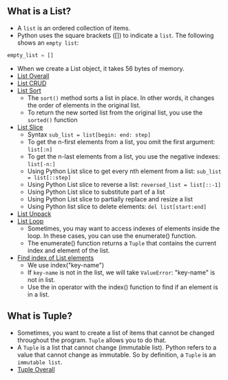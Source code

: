 ## What is a List?
- A `list` is an ordered collection of items. </br>
- Python uses the square brackets ([]) to indicate a `list`. The following shows an `empty list`: </br>

```python
empty_list = []
```
- When we create a List object, it takes 56 bytes of memory. </br>
- [List Overall](./list_source/list.py) </br>
- [List CRUD](./list_source/CRUD_list.py) </br>
- [List Sort](./list_source/sort_list.py) </br>
    - The `sort()` method sorts a list in place. In other words, it changes the order of elements in the original list. </br>
    - To return the new sorted list from the original list, you use the `sorted()` function </br>
- [List Slice](./list_source/slice_list.py) </br>
    - Syntax `sub_list = list[begin: end: step]` </br>
    - To get the n-first elements from a list, you omit the first argument: `list[:n]` </br>
    - To get the n-last elements from a list, you use the negative indexes: `list[-n:]` </br>
    - Using Python List slice to get every nth element from a list: `sub_list = list[::step]` </br>
    - Using Python List slice to reverse a list: `reversed_list = list[::-1]` </br>
    - Using Python List slice to substitute part of a list </br>
    - Using Python List slice to partially replace and resize a list </br> 
    - Using Python list slice to delete elements: `del list[start:end]`</br> 
- [List Unpack](./list_source/unpack_list.py) </br>
- [List Loop](./list_source/iterate_list.py) </br>
    - Sometimes, you may want to access indexes of elements inside the loop. In these cases, you can use the enumerate() function. </br>
    - The enumerate() function returns a `Tuple` that contains the current index and element of the list. </br>
- [Find index of List elements](./list_source/index_elements) </br>
    - We use index("key-name") </br>
    - If `key-name` is not in the list, we will take `ValueError`: "key-name" is not in list.</br>
    - Use the in operator with the index() function to find if an element is in a list. </br>

## What is Tuple?
- Sometimes, you want to create a list of items that cannot be changed throughout the program. `Tuple` allows you to do that. </br>
- A `Tuple` is a list that cannot change (immutable list). Python refers to a value that cannot change as immutable. So by definition, a `Tuple` is an `immutable list`. </br>
- [Tuple Overall](./tuple_source/tuple.py) </br>